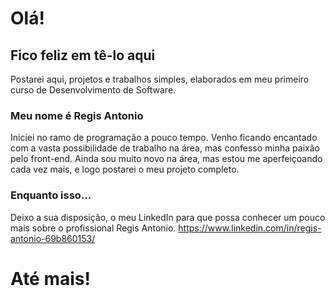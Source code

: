 # Olá!

## Fico feliz em tê-lo aqui
Postarei aqui, projetos e trabalhos simples, elaborados em meu primeiro curso de Desenvolvimento de Software.
### Meu nome é Regis Antonio
Iniciei no ramo de programação a pouco tempo.
Venho ficando encantado com a vasta possibilidade de trabalho na área, mas confesso minha paixão pelo front-end.
Ainda sou muito novo na área, mas estou me aperfeiçoando cada vez mais, e logo postarei o meu projeto completo.
### Enquanto isso...
Deixo a sua disposição, o meu LinkedIn para que possa conhecer um pouco mais sobre o profissional Regis Antonio. https://www.linkedin.com/in/regis-antonio-69b860153/

# Até mais!